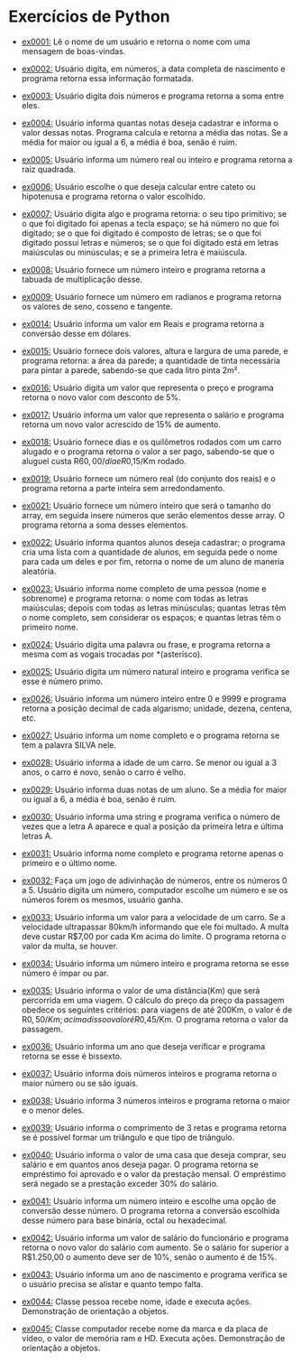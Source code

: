 # Exercícios de Python

- [ex0001:](exercicio_py/ex0001_bem_vinda.py) Lê o nome de um usuário e retorna o nome com uma mensagem de boas-vindas.

- [ex0002:](exercicio_py/ex0002_nascimento.py) Usuário digita, em números, a data completa de nascimento e programa retorna essa informação formatada.

- [ex0003:](exercicio_py/ex0003_soma_dois.py) Usuário digita dois números e programa retorna a soma entre eles.

- [ex0004:](exercicio_py/ex0004_media_nota.py) Usuário informa quantas notas deseja cadastrar e informa o valor dessas notas. Programa calcula e retorna a média das notas. Se a média for maior ou igual a 6, a média é boa, senão é ruim.

- [ex0005:](exercicio_py/ex0005_raiz_quadrada.py) Usuário informa um número real ou inteiro e programa retorna a raiz quadrada.

- [ex0006:](exercicio_py/ex0006_hipotenusa.py) Usuário escolhe o que deseja calcular entre cateto ou hipotenusa e programa retorna o valor escolhido.

- [ex0007:](exercicio_py/ex0007_mostrando_tipo.py) Usuário digita algo e programa retorna: o seu tipo primitivo; se o que foi digitado foi apenas a tecla espaço; se há número no que foi digitado; se o que foi digitado é composto de letras; se o que foi digitado possui letras e números; se o que foi digitado está em letras maiúsculas ou minúsculas; e se a primeira letra é maiúscula.

- [ex0008:](exercicio_py/ex0008_tabuada_multiplicacao.py) Usuário fornece um número inteiro e programa retorna a tabuada de multiplicação desse.

- [ex0009:](exercicio_py/ex0009_sen_coss_tang.py) Usuário fornece um número em radianos e programa retorna os valores de seno, cosseno e tangente.







- [ex0014:](exercicio_py/ex0014_conversorDolar.py) Usuário informa um valor em Reais e programa retorna a conversão desse em dólares.

- [ex0015:](exercicio_py/ex0015_paredeTinta.py) Usuário fornece dois valores, altura e largura de uma parede, e programa retorna: a área da parede; a quantidade de tinta necessária para pintar a parede, sabendo-se que cada litro pinta 2m².

- [ex0016:](exercicio_py/ex0016_descontoCinco.py) Usuário digita um valor que representa o preço e programa retorna o novo valor com desconto de 5%.

- [ex0017:](exercicio_py/ex0017_salarioAumentoQuinze.py) Usuário informa um valor que representa o salário e programa retorna um novo valor acrescido de 15% de aumento.

- [ex0018:](exercicio_py/ex0018_aluguelCarro.py) Usuário fornece dias e os quilômetros rodados com um carro alugado e o programa retorna o valor a ser pago, sabendo-se que o aluguel custa R$60,00/dia e R$0,15/Km rodado.

- [ex0019:](exercicio_py/ex0019_porcaoInteira.py) Usuário fornece um número real (do conjunto dos reais) e o programa retorna a parte inteira sem arredondamento.


- [ex0021:](exercicio_py/ex0021_somaArray.py) Usuário fornece um número inteiro que será o tamanho do array, em seguida insere números que serão elementos desse array. O programa retorna a soma desses elementos.

- [ex0022:](exercicio_py/ex0022_sorteioAluno.py) Usuário informa quantos alunos deseja cadastrar; o programa cria uma lista com a quantidade de alunos, em seguida pede o nome para cada um deles e por fim, retorna o nome de um aluno de maneria aleatória.

- [ex0023:](exercicio_py/ex0023_analisandoNome.py) Usuário informa nome completo de uma pessoa (nome e sobrenome) e programa retorna: o nome com todas as letras maiúsculas; depois com todas as letras minúsculas; quantas letras têm o nome completo, sem considerar os espaços; e quantas letras têm o primeiro nome.

- [ex0024:](exercicio_py/ex0024_trocaVogal.py) Usuário digita uma palavra ou frase, e programa retorna a mesma com as vogais trocadas por *(asterísco).

- [ex0025:](exercicio_py/ex0025_primo.py) Usuário digita um número natural inteiro e programa verifica se esse é número primo.

- [ex0026:](exercicio_py/ex0026_digitoSeparado.py) Usuário informa um número inteiro entre 0 e 9999 e programa retorna a posição decimal de cada algarismo; unidade, dezena, centena, etc.

- [ex0027:](exercicio_py/ex0027_temSilva.py) Usuário informa um nome completo e o programa retorna se tem a palavra SILVA nele.

- [ex0028:](exercicio_py/ex0028_carroNovo.py) Usuário informa a idade de um carro. Se menor ou igual a 3 anos, o carro é novo, senão o carro é velho.

- [ex0029:](exercicio_py/ex0029_mediaBoaRuim.py) Usuário informa duas notas de um aluno. Se a média for maior ou igual a 6, a média é boa, senão é ruim.

- [ex0030:](exercicio_py/ex0030_letraA.py) Usuário informa uma string e programa verifica o número de vezes que a letra A aparece e qual a posição da primeira letra e última letras A.

- [ex0031:](exercicio_py/ex31_primeiroUltimoNome.py) Usuário informa nome completo e programa retorne apenas o primeiro e o último nome.

- [ex0032:](exercicio_py/ex0032_jogoAdivinhacao.py) Faça um jogo de adivinhação de números, entre os números 0 a 5. Usuário digita um número, computador escolhe um número e se os números forem
os mesmos, usuário ganha.

- [ex0033:](exercicio_py/ex0033_velocidadeMultaCarro.py) Usuário informa um valor para a velocidade de um carro. Se a velocidade ultrapassar 80km/h informando que ele foi multado. A multa deve custar R$7,00 por cada Km acima do limite. O programa retorna o valor da multa, se houver.

- [ex0034:](exercicio_py/ex0034_parOuImpar.py) Usuário informa um número inteiro e programa retorna se esse número é ímpar ou par.

- [ex0035:](exercicio_py/ex0035_precoPassagem.py) Usuário informa o valor de uma distância(Km) que será percorrida em uma viagem. O cálculo do preço da preço da passagem obedece os seguintes critérios: para viagens de até 200Km, o valor é de R$0,50/Km; acima disso o valor é R$0,45/Km. O programa retorna o valor da passagem.

- [ex0036:](exercicio_py/ex0036_anoBissexto.py) Usuário informa um ano que deseja verificar e programa retorna se esse é bissexto.

- [ex0037:](exercicio_py/ex0037_maiorDeDois.py) Usuário informa dois números inteiros e programa retorna o maior número ou se são iguais.

- [ex0038:](exercicio_py/ex0038_maiorMenorDeTres.py) Usuário informa 3 números inteiros e programa retorna o maior e o menor deles.

- [ex0039:](exercicio_py/ex0039_verificaSeEhTriangulo.py) Usuário informa o comprimento de 3 retas e programa retorna se é possível formar um triângulo e que tipo de triângulo.

- [ex0040:](exercicio_py/ex0040_emprestimoBancario.py) Usuário informa o valor de uma casa que deseja comprar, seu salário e em quantos anos deseja pagar. O programa retorna se empréstimo foi aprovado e o valor da prestação mensal. O empréstimo será negado se a prestação exceder 30% do salário.

- [ex0041:](exercicio_py/ex0041_conversorBases.py) Usuário informa um número inteiro e escolhe uma opção de conversão desse número. O programa retorna a conversão escolhida desse número para base binária, octal ou hexadecimal.

- [ex0042:](exercicio_py/ex42_aumentoSalarioDezOuQuinze.py) Usuário informa um valor de salário do funcionário e programa retorna o novo valor do salário com aumento. Se o salário for superior a R$1.250,00 o aumento deve ser de 10%, senão o aumento é de 15%.

- [ex0043:](exercicio_py/ex0043_alistamentoMilitar.py) Usuário informa um ano de nascimento e programa verifica se o usuário precisa se alistar e quanto tempo falta.

- [ex0044:](exercicio_py/ex0044_classePessoa.py) Classe pessoa recebe nome, idade e executa ações. Demonstração de orientação a objetos.

- [ex0045:](exercicio_py/ex0045_classeComputador.py) Classe computador recebe nome da marca e da placa de vídeo, o valor de memória ram e HD. Executa ações. Demonstração de orientação a objetos.
